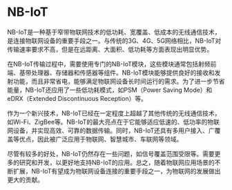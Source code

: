 # NB-IoT

NB-IoT是一种基于窄带物联网技术的低功耗、宽覆盖、低成本的无线通信技术，是连接物联网设备的重要手段之一。与传统的3G、4G、5G网络相比，NB-IoT对传输速率要求不高，但是在远距离、大面积、低功耗等方面表现出明显优势。

在NB-IoT传输过程中，需要使用专门的NB-IoT模块，这些模块通常包括射频前端、基带处理器、存储器和传感器等组件。NB-IoT模块能够提供良好的接收和发射功能，而且非常省电，能够满足物联网设备长时间运行的需求。为了进一步节省能量，NB-IoT还应用了一些低功耗模式，如PSM（Power Saving Mode）和eDRX（Extended Discontinuous Reception）等。

作为一个新兴技术，NB-IoT已经在一定程度上超越了其他传统的无线通信技术，如Wi-Fi、ZigBee等。NB-IoT的最大亮点在于它能够适应低速的、低功率的物联网设备，并实现高效、可靠的数据传输。同时，NB-IoT还具有多用户接入、广覆盖等优点，因此被广泛应用于物联网、智慧城市、车联网等领域。

尽管有较多的好处，NB-IoT仍然存在一些问题，如信号覆盖范围受限等。需要更多的研究和开发，以更好地支持NB-IoT的应用。总之，随着物联网应用场景的不断扩展，NB-IoT有望成为物联网设备连接的重要手段之一，为物联网的发展做出更大的贡献。